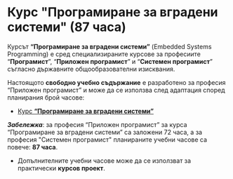 # Курс "Програмиране за вградени системи" (87 часа)

Курсът **“Програмиране за вградени системи”** (Embedded Systems Programming) е сред специализираните курсове за професиите “**Програмист**”, “**Приложен програмист**” и “**Системен програмист**” съгласно държавните общообразователни изисквания.

Настоящото **свободно учебно съдържание** е разработено за професия “Приложен програмист” и може да се използва след адаптация според планирания брой часове:
  - [Курс **“Програмиране за вградени системи”**](https://github.com/BG-IT-Edu/School-Programming/tree/main/Courses/Applied-Programmer/Embedded-Systems-Programming)

***Забележка***: за професия “Приложен програмист” за курса “Програмиране за вградени системи” са заложени 72 часа, а за професия "Системен програмист" планираните учебни часове са повече: **87 часа**.
  - Допълнителните учебни часове може да се използват за практически **курсов проект**.
